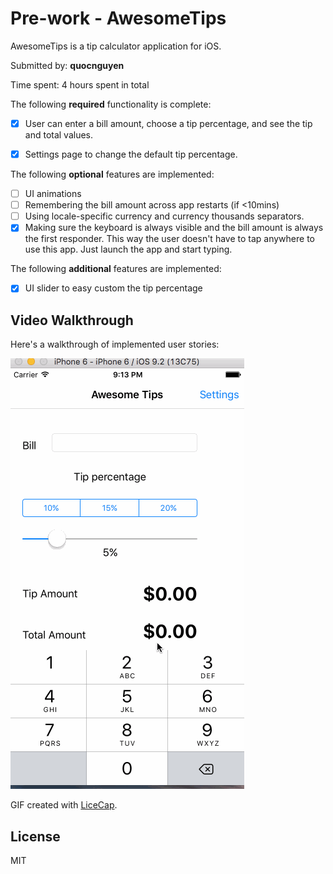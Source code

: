 # Pre-work - AwesomeTips

AwesomeTips is a tip calculator application for iOS.

Submitted by: **quocnguyen**

Time spent: 4 hours spent in total

The following **required** functionality is complete:

* [x] User can enter a bill amount, choose a tip percentage, and see the tip and total values.
* [x] Settings page to change the default tip percentage.


The following **optional** features are implemented:
* [ ] UI animations
* [ ] Remembering the bill amount across app restarts (if <10mins)
* [ ] Using locale-specific currency and currency thousands separators.
* [x] Making sure the keyboard is always visible and the bill amount is always the first responder. This way the user doesn't have to tap anywhere to use this app. Just launch the app and start typing.

The following **additional** features are implemented:
* [x] UI slider to easy custom the tip percentage

## Video Walkthrough 
Here's a walkthrough of implemented user stories:

![Video Walkthrough](demo.gif)

GIF created with [LiceCap](http://www.cockos.com/licecap/).

## License
MIT